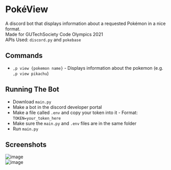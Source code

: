 # PokéView
A discord bot that displays information about a requested Pokémon in a nice format.  
Made for GUTechSociety Code Olympics 2021  
APIs Used: `discord.py` and `pokebase`

## Commands
- `,p view {pokemon name}` - Displays information about the pokemon (e.g. `,p view pikachu`)


## Running The Bot
- Download `main.py`
- Make a bot in the discord developer portal
- Make a file called `.env` and copy your token into it - Format: `TOKEN=your_token_here`
- Make sure the `main.py` and `.env` files are in the same folder
- Run `main.py`

## Screenshots
![image](https://user-images.githubusercontent.com/33594615/139534275-9645fc53-e2d7-45bf-ab92-22c83bd053a4.png)  
![image](https://user-images.githubusercontent.com/33594615/139534420-7766ee10-e894-42b2-a691-9e6e952673ac.png)
